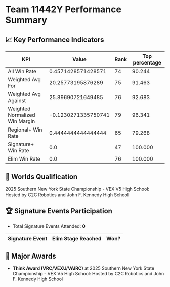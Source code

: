 # Team 11442Y Performance Summary

## 📈 Key Performance Indicators
| KPI | Value | Rank | Top percentage |
| --- | ----- | ---- | ----- |
| All Win Rate | 0.4571428571428571 | 74 | 90.244 |
| Weighted Avg For | 20.25773195876289 | 75 | 91.463 |
| Weighted Avg Against | 25.89690721649485 | 76 | 92.683 |
| Weighted Normalized Win Margin | -0.1230271335750741 | 79 | 96.341 |
| Regional+ Win Rate | 0.4444444444444444 | 65 | 79.268 |
| Signature+ Win Rate | 0.0 | 47 | 100.000 |
| Elim Win Rate | 0.0 | 76 | 100.000 |


## 🎯 Worlds Qualification
2025 Southern New York State Championship - VEX V5 High School: Hosted by C2C Robotics and John F. Kennedy High School

## 🏆 Signature Events Participation
- Total Signature Events Attended: **0**

| Signature Event | Elim Stage Reached | Won? |
|:----------------|:-------------------|:----|


## 🥇 Major Awards
- **Think Award (VRC/VEXU/VAIRC)** at 2025 Southern New York State Championship - VEX V5 High School: Hosted by C2C Robotics and John F. Kennedy High School

